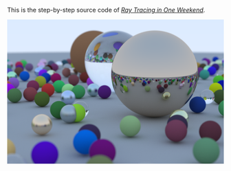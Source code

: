 This is the step-by-step source code of [_Ray Tracing in One Weekend_](https://raytracing.github.io/books/RayTracingInOneWeekend.html).

![pics](pics/13.png)
